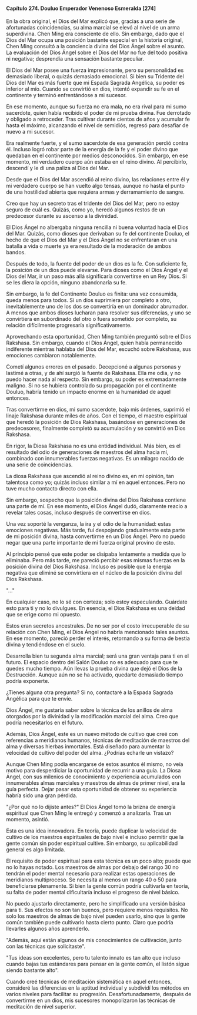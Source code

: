 
#### Capítulo 274. Douluo Emperador Venenoso Esmeralda [274]


En la obra original, el Dios del Mar explicó que, gracias a una serie de afortunadas coincidencias, su alma marcial se elevó al nivel de un arma superdivina. Chen Ming era consciente de ello. Sin embargo, dado que el Dios del Mar ocupa una posición bastante especial en la historia original, Chen Ming consultó a la conciencia divina del Dios Ángel sobre el asunto. La evaluación del Dios Ángel sobre el Dios del Mar no fue del todo positiva ni negativa; desprendía una sensación bastante peculiar.

El Dios del Mar posee una fuerza impresionante, pero su personalidad es demasiado liberal, o quizás demasiado emocional. Si bien su Tridente del Dios del Mar es más fuerte que mi Espada Sagrada Angélica, su poder es inferior al mío. Cuando se convirtió en dios, intentó expandir su fe en el continente y terminó enfrentándose a mi sucesor.

En ese momento, aunque su fuerza no era mala, no era rival para mi sumo sacerdote, quien había recibido el poder de mi prueba divina. Fue derrotado y obligado a retroceder. Tras cultivar durante cientos de años y acumular fe hasta el máximo, alcanzando el nivel de semidiós, regresó para desafiar de nuevo a mi sucesor.

Era realmente fuerte, y el sumo sacerdote de esa generación perdió contra él. Incluso logró robar parte de la energía de la fe y el poder divino que quedaban en el continente por medios desconocidos. Sin embargo, en ese momento, mi verdadero cuerpo aún estaba en el reino divino. Al percibirlo, descendí y le di una paliza al Dios del Mar.

Desde que el Dios del Mar ascendió al reino divino, las relaciones entre él y mi verdadero cuerpo se han vuelto algo tensas, aunque no hasta el punto de una hostilidad abierta que requiera armas y derramamiento de sangre.

Creo que hay un secreto tras el tridente del Dios del Mar, pero no estoy seguro de cuál es. Quizás, como yo, heredó algunos restos de un predecesor durante su ascenso a la divinidad.

El Dios Ángel no albergaba ninguna rencilla ni buena voluntad hacia el Dios del Mar. Quizás, como dioses que derivaban su fe del continente Douluo, el hecho de que el Dios del Mar y el Dios Ángel no se enfrentaran en una batalla a vida o muerte ya era resultado de la moderación de ambos bandos.

Después de todo, la fuente del poder de un dios es la fe. Con suficiente fe, la posición de un dios puede elevarse. Para dioses como el Dios Ángel y el Dios del Mar, ir un paso más allá significaría convertirse en un Rey Dios. Si se les diera la opción, ninguno abandonaría su fe.

Sin embargo, la fe del Continente Douluo es finita: una vez consumida, queda menos para todos. Si un dios suprimiera por completo a otro, inevitablemente uno de los dos se convertiría en un dominador abrumador. A menos que ambos dioses lucharan para resolver sus diferencias, y uno se convirtiera en subordinado del otro o fuera sometido por completo, su relación difícilmente progresaría significativamente.

Aprovechando esta oportunidad, Chen Ming también preguntó sobre el Dios Rakshasa. Sin embargo, cuando el Dios Ángel, quien había permanecido indiferente mientras hablaba del Dios del Mar, escuchó sobre Rakshasa, sus emociones cambiaron notablemente.

Cometí algunos errores en el pasado. Decepcioné a algunas personas y lastimé a otras, y de ahí surgió la fuente de Rakshasa. Ella me odia, y no puedo hacer nada al respecto. Sin embargo, su poder es extremadamente maligno. Si no se hubiera controlado su propagación por el continente Douluo, habría tenido un impacto enorme en la humanidad de aquel entonces.

Tras convertirme en dios, mi sumo sacerdote, bajo mis órdenes, suprimió el linaje Rakshasa durante miles de años. Con el tiempo, el maestro espiritual que heredó la posición de Dios Rakshasa, basándose en generaciones de predecesores, finalmente completó su acumulación y se convirtió en Dios Rakshasa.

En rigor, la Diosa Rakshasa no es una entidad individual. Más bien, es el resultado del odio de generaciones de maestros del alma hacia mí, combinado con innumerables fuerzas negativas. Es un milagro nacido de una serie de coincidencias.

La diosa Rakshasa que ascendió al reino divino es, en mi opinión, tan talentosa como yo; quizás incluso similar a mí en aquel entonces. Pero no tuve mucho contacto directo con ella.

Sin embargo, sospecho que la posición divina del Dios Rakshasa contiene una parte de mí. En ese momento, el Dios Ángel dudó, claramente reacio a revelar tales cosas, incluso después de convertirse en dios.

Una vez soporté la venganza, la ira y el odio de la humanidad: estas emociones negativas. Más tarde, fui despojando gradualmente esta parte de mi posición divina, hasta convertirme en un Dios Ángel. Pero no puedo negar que una parte importante de mi fuerza original provino de esto.

Al principio pensé que este poder se disipaba lentamente a medida que lo eliminaba. Pero más tarde, me pareció percibir esas mismas fuerzas en la posición divina del Dios Rakshasa. Incluso es posible que la energía negativa que eliminé se convirtiera en el núcleo de la posición divina del Dios Rakshasa.

"..."

En cualquier caso, no lo sé con certeza; solo estoy especulando. Guárdate esto para ti y no lo divulgues. En esencia, el Dios Rakshasa es una deidad que se erige como mi opuesto.

Estos eran secretos ancestrales. De no ser por el costo irrecuperable de su relación con Chen Ming, el Dios Ángel no habría mencionado tales asuntos. En ese momento, pareció perder el interés, retornando a su forma de bestia divina y tendiéndose en el suelo.

Desarrolla bien tu segunda alma marcial; será una gran ventaja para ti en el futuro. El espacio dentro del Salón Douluo no es adecuado para que te quedes mucho tiempo. Aún llevas la prueba divina que dejó el Dios de la Destrucción. Aunque aún no se ha activado, quedarte demasiado tiempo podría exponerte.

¿Tienes alguna otra pregunta? Si no, contactaré a la Espada Sagrada Angélica para que te envíe.

Dios Ángel, me gustaría saber sobre la técnica de los anillos de alma otorgados por la divinidad y la modificación marcial del alma. Creo que podría necesitarlos en el futuro.

Además, Dios Ángel, este es un nuevo método de cultivo que creé con referencias a meridianos humanos, técnicas de meditación de maestros del alma y diversas hierbas inmortales. Está diseñado para aumentar la velocidad de cultivo del poder del alma. ¿Podrías echarle un vistazo?

Aunque Chen Ming podía encargarse de estos asuntos él mismo, no veía motivo para desperdiciar la oportunidad de recurrir a una guía. La Diosa Ángel, con sus milenios de conocimiento y experiencia acumulados con innumerables almas marciales y maestros de almas de primer nivel, era la guía perfecta. Dejar pasar esta oportunidad de obtener su experiencia habría sido una gran pérdida.

"¿Por qué no lo dijiste antes?" El Dios Ángel tomó la brizna de energía espiritual que Chen Ming le entregó y comenzó a analizarla. Tras un momento, asintió.

Esta es una idea innovadora. En teoría, puede duplicar la velocidad de cultivo de los maestros espirituales de bajo nivel e incluso permitir que la gente común sin poder espiritual cultive. Sin embargo, su aplicabilidad general es algo limitada.

El requisito de poder espiritual para esta técnica es un poco alto; puede que no lo hayas notado. Los maestros de almas por debajo del rango 30 no tendrán el poder mental necesario para realizar estas operaciones de meridianos multiproceso. Se necesita al menos un rango 40 o 50 para beneficiarse plenamente. Si bien la gente común podría cultivarla en teoría, su falta de poder mental dificultaría incluso el progreso de nivel básico.

No puedo ajustarlo directamente, pero he simplificado una versión básica para ti. Sus efectos no son tan buenos, pero requiere menos requisitos. No solo los maestros de almas de bajo nivel pueden usarlo, sino que la gente común también puede cultivarlo hasta cierto punto. Claro que podría llevarles algunos años aprenderlo.

"Además, aquí están algunos de mis conocimientos de cultivación, junto con las técnicas que solicitaste".

"Tus ideas son excelentes, pero tu talento innato es tan alto que incluso cuando bajas tus estándares para pensar en la gente común, el listón sigue siendo bastante alto".

Cuando creé técnicas de meditación sistemática en aquel entonces, consideré las diferencias en la aptitud individual y subdividí los métodos en varios niveles para facilitar su progresión. Desafortunadamente, después de convertirme en un dios, mis sucesores monopolizaron las técnicas de meditación de nivel superior.